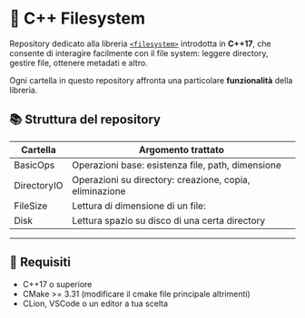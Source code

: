 
# 📁 C++ Filesystem

Repository dedicato alla libreria [`<filesystem>`](https://en.cppreference.com/w/cpp/filesystem) introdotta in **C++17**, che consente di interagire facilmente con il file system: leggere directory, gestire file, ottenere metadati e altro.

Ogni cartella in questo repository affronta una particolare **funzionalità** della libreria.


## 📚 Struttura del repository

| Cartella    | Argomento trattato                                      |
|-------------|---------------------------------------------------------|
| BasicOps    | Operazioni base: esistenza file, path, dimensione       |
| DirectoryIO | Operazioni su directory: creazione, copia, eliminazione |
| FileSize    | Lettura di dimensione di un file:                       |
| Disk        | Lettura spazio su disco di una certa directory          |

---

## 🧰 Requisiti

- C++17 o superiore
- CMake >= 3.31 (modificare il cmake file principale altrimenti)
- CLion, VSCode o un editor a tua scelta
